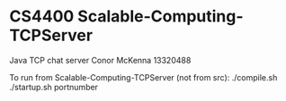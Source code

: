 # CS4400 Scalable-Computing-TCPServer

Java TCP chat server
Conor McKenna
13320488


To run from Scalable-Computing-TCPServer (not from src): 
  ./compile.sh
  ./startup.sh portnumber
